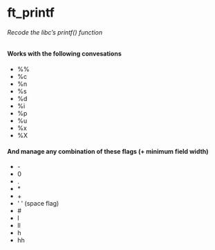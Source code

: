 # ft_printf
###### _Recode the libc’s printf() function_

#### Works with the following convesations
- %%
- %c
- %n
- %s
- %d
- %i
- %p
- %u
- %x
- %X

#### And manage any combination of these flags (+ minimum field width)
- \-
- 0
- .
- \*
- \+
- ' ' (space flag)
- \#
- l
- ll
- h
- hh
